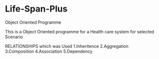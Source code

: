 # Life-Span-Plus
Object Oriented Programme 

This is a Object Oriented programme for a Health care system for selected Scenario 

RELATIONSHIPS which was Used
1.Inheritence
2.Aggregation
3.Composition
4.Association
5.Dependency